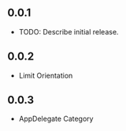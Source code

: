 ## 0.0.1

* TODO: Describe initial release.

## 0.0.2

* Limit Orientation

## 0.0.3

* AppDelegate Category
